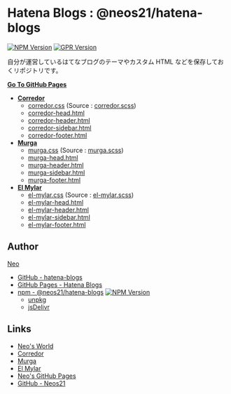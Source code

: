 # Hatena Blogs : @neos21/hatena-blogs

[![NPM Version](https://img.shields.io/npm/v/@neos21/hatena-blogs.svg)](https://www.npmjs.com/package/@neos21/hatena-blogs) [![GPR Version](https://img.shields.io/github/package-json/v/neos21/hatena-blogs?label=github)](https://github.com/Neos21/hatena-blogs/packages/327523)

自分が運営しているはてなブログのテーマやカスタム HTML などを保存しておくリポジトリです。

__[Go To GitHub Pages](https://neos21.github.io/hatena-blogs/)__

- __[Corredor](https://neos21.hatenablog.com/)__
  - [corredor.css](https://neos21.github.io/hatena-blogs/dist/styles/corredor.css) (Source : [corredor.scss](https://neos21.github.io/hatena-blogs/src/styles/corredor.scss))
  - [corredor-head.html](https://neos21.github.io/hatena-blogs/src/html/corredor-head.html)
  - [corredor-header.html](https://neos21.github.io/hatena-blogs/src/html/corredor-header.html)
  - [corredor-sidebar.html](https://neos21.github.io/hatena-blogs/src/html/corredor-sidebar.html)
  - [corredor-footer.html](https://neos21.github.io/hatena-blogs/src/html/corredor-footer.html)
- __[Murga](https://neos21.hatenablog.jp/)__
  - [murga.css](https://neos21.github.io/hatena-blogs/dist/styles/murga.css) (Source : [murga.scss](https://neos21.github.io/hatena-blogs/src/styles/murga.scss))
  - [murga-head.html](https://neos21.github.io/hatena-blogs/src/html/murga-head.html)
  - [murga-header.html](https://neos21.github.io/hatena-blogs/src/html/murga-header.html)
  - [murga-sidebar.html](https://neos21.github.io/hatena-blogs/src/html/murga-sidebar.html)
  - [murga-footer.html](https://neos21.github.io/hatena-blogs/src/html/murga-footer.html)
- __[El Mylar](https://neos21.hateblo.jp/)__
  - [el-mylar.css](https://neos21.github.io/hatena-blogs/dist/styles/el-mylar.css) (Source : [el-mylar.scss](https://neos21.github.io/hatena-blogs/src/styles/el-mylar.scss))
  - [el-mylar-head.html](https://neos21.github.io/hatena-blogs/src/html/el-mylar-head.html)
  - [el-mylar-header.html](https://neos21.github.io/hatena-blogs/src/html/el-mylar-header.html)
  - [el-mylar-sidebar.html](https://neos21.github.io/hatena-blogs/src/html/el-mylar-sidebar.html)
  - [el-mylar-footer.html](https://neos21.github.io/hatena-blogs/src/html/el-mylar-footer.html)


## Author

[Neo](http://neo.s21.xrea.com/)

- [GitHub - hatena-blogs](https://github.com/Neos21/hatena-blogs)
- [GitHub Pages - Hatena Blogs](https://neos21.github.io/hatena-blogs/)
- [npm - @neos21/hatena-blogs](https://www.npmjs.com/package/@neos21/hatena-blogs) [![NPM Version](https://img.shields.io/npm/v/@neos21/hatena-blogs.svg)](https://www.npmjs.com/package/@neos21/hatena-blogs)
  - [unpkg](https://unpkg.com/@neos21/hatena-blogs/)
  - [jsDelivr](https://www.jsdelivr.com/package/npm/@neos21/hatena-blogs)


## Links

- [Neo's World](http://neo.s21.xrea.com/)
- [Corredor](https://neos21.hatenablog.com/)
- [Murga](https://neos21.hatenablog.jp/)
- [El Mylar](https://neos21.hateblo.jp/)
- [Neo's GitHub Pages](https://neos21.github.io/)
- [GitHub - Neos21](https://github.com/Neos21/)
